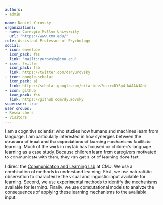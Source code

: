 ```yaml
---
authors:
- admin

name: Daniel Yurovsky
organizations:
- name: Carnegie Mellon University
  url: "https://www.cmu.edu/"
role: Assistant Professor of Psychology
social:
- icon: envelope
  icon_pack: fas
  link: 'mailto:yurovsky@cmu.edu'
- icon: twitter
  icon_pack: fab
  link: https://twitter.com/danyurovsky
- icon: google-scholar
  icon_pack: ai
  link: https://scholar.google.com/citations?user=DYSp4-kAAAAJ&hl
- icon: github
  icon_pack: fab
  link: https://github.com/dyurovsky
superuser: true
user_groups:
- Researchers
- Visitors
---
```


I am a cognitive scientist who studies how humans and machines learn from language. I am particularly interested in how synergies between the structure of input and the expectations of learning mechanisms facilitate learning. Much of the work in my lab has focused on children's language learning as a case study. Because children learn from caregivers motivated to communicate with them, they can get a lot of learning done fast.

I direct the [Communication and Learning Lab](https://callab.github.io/) at CMU. We use a combination of methods to understand learning. First, we use naturalistic observation to characterize the visual and linguistic input available for learning. Second, we use experimental methods to identify the mechanisms available for learning. Finally, we use computational models to analyze the consequences of applying these learning mechanisms to the available input.
